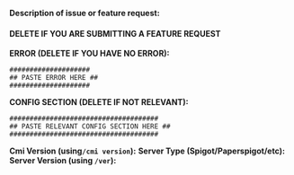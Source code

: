 **Description of issue or feature request:**



#### DELETE IF YOU ARE SUBMITTING A FEATURE REQUEST ####
**ERROR (DELETE IF YOU HAVE NO ERROR):**
```
####################
## PASTE ERROR HERE ##
####################
```

**CONFIG SECTION (DELETE IF NOT RELEVANT):**
```
#####################################
## PASTE RELEVANT CONFIG SECTION HERE ##
#####################################
```

**Cmi Version (using`/cmi version`):** 
**Server Type (Spigot/Paperspigot/etc):** 
**Server Version (using `/ver`):** 
